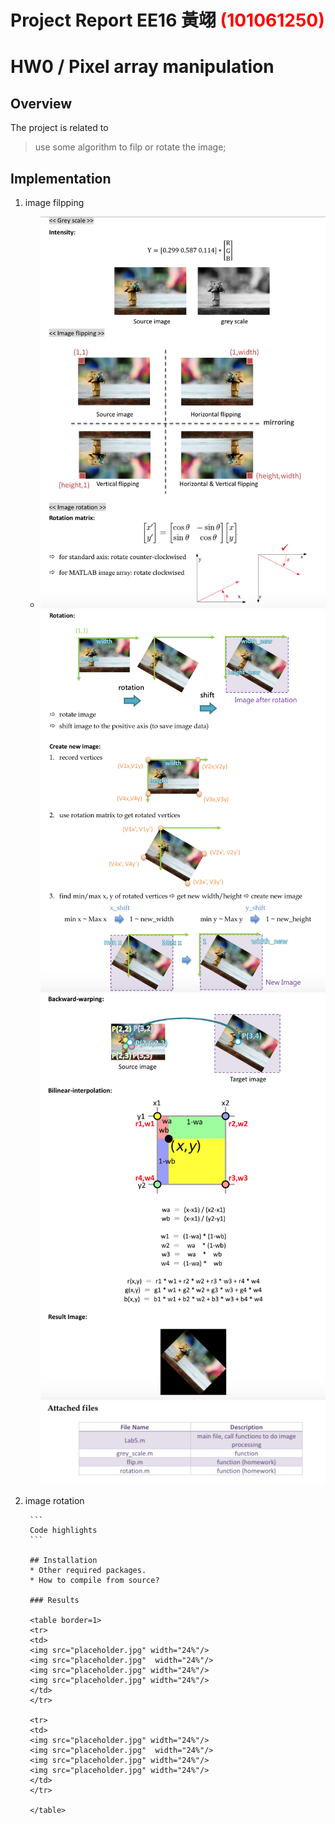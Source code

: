 # Project Report EE16 黃翊 <span style="color:red">(101061250)</span>

# HW0 /  Pixel array manipulation

## Overview
The project is related to 
> use some algorithm to filp or rotate the image;

## Implementation
1. image filpping
	* <img src="./files/fig1.png" width="510">
	  <br>
	  <img src="./files/fig2.png" width="510">
	  <br>
	  <img src="./files/fig3.png" width="510">	
	  <br>
	  <img src="./files/fig4.png" width="510">
	  <br>
2. image rotation

		```
		Code highlights
		```

		## Installation
		* Other required packages.
		* How to compile from source?

		### Results

		<table border=1>
		<tr>
		<td>
		<img src="placeholder.jpg" width="24%"/>
		<img src="placeholder.jpg"  width="24%"/>
		<img src="placeholder.jpg" width="24%"/>
		<img src="placeholder.jpg" width="24%"/>
		</td>
		</tr>

		<tr>
		<td>
		<img src="placeholder.jpg" width="24%"/>
		<img src="placeholder.jpg"  width="24%"/>
		<img src="placeholder.jpg" width="24%"/>
		<img src="placeholder.jpg" width="24%"/>
		</td>
		</tr>

		</table>



